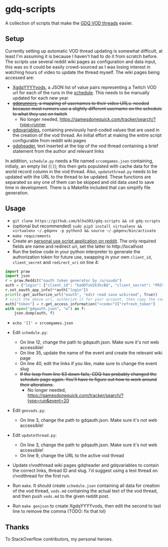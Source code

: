 gdq-scripts
===========

A collection of scripts that make the [GDQ VOD threads](https://www.reddit.com/r/speedrun/comments/5mq821/agdq_vod_thread_2017/) easier.

Setup
-----

Currently setting up automatic VOD thread updating is somewhat difficult, at least I'm assuming it is because I haven't had to do it from scratch before. The scripts use several reddit wiki pages as configuration and data input, this was so it could be easily crowd-sourced as I was losing interest in watching hours of video to update the thread myself. The wiki pages being accessed are:

* [XgdqYYYYvods](https://reddit.com/r/VODThread/wiki/agdq2017vods), a JSON list of value pairs representing a Twitch VOD url for each of the runs in the [schedule](https://gamesdonequick.com/schedule). This needs to be manually updated for each new year
* ~~[gdqrunners](https://reddit.com/r/VODThread/wiki/gdqrunners), a mapping of usernames to their video URLs. needed because most runners use a slightly different username on the schedule to what they use on twitch~~
  * No longer needed, https://gamesdonequick.com/tracker/search/?type=runner
* [gdqvariables](https://www.reddit.com/r/VODThread/wiki/gdqvariables), containing previously hard-coded values that are used in the creation of the vod thread. An initial effort at making the entire script configurable from reddit wiki pages
* [gdqheader](https://www.reddit.com/r/VODThread/wiki/gdqheader), text inserted at the top of the vod thread containing a brief statement from the author and relevant links

In addition, `schedule.py` needs a file named `srcomgames.json` containing, initialy, an empty list (`[]`); this then gets populated with cache data for the world record column in the vod thread. Also, `updatethread.py` needs to be updated with the URL to the thread to be updated. These functions are separated so any one of them can be skipped and old data used to save time in development. There is a Makefile included that can simplify file generation.

Usage
-----

* `git clone https://github.com/blha303/gdq-scripts && cd gdq-scripts`
* (optional but recommended) `sudo pip3 install virtualenv && virtualenv ~/.gdqenv -p python3 && source ~/.gdqenv/bin/activate`
* `make requirements`
* Create an [personal use script application on reddit](https://www.reddit.com/prefs/apps/). The only required fields are name and redirect uri, set the latter to http://localhost
* Run the below code in your python interpreter to generate the authorization token for future use, swapping in your own `client_id`, `client_secret` and `redirect_uri` on line 4:

```python
import praw
import json
r = praw.Reddit("oauth token generator by /u/suudo")
auth = {"login": {"client_id": "kaODTxUZk3hcBQ", "client_secret": "PRIVATE", "redirect_uri": "http://localhost"}}
r.set_oauth_app_info(**auth["login"])
print(r.get_authorize_url("oauth", "edit read save wikiread", True))
# visit the above url, authorize it for your account, then copy the code from the url (e.g http://localhost/?state=oauth&code=<code>)
auth["token"] = r.get_access_information("<code>")["refresh_token"]
with open("gdqauth.json", "w") as f:
    json.dump(auth, f)
```

* `echo '[]' > srcomgames.json`
* Edit `schedule.py`:

  * On line 12, change the path to gdqauth.json. Make sure it's not web accessible!
  * On line 35, update the name of the event and create the relevant wiki page
  * On line 40, edit the links if you like, make sure to change the event slug
  * ~~If the loop from line 63 down fails, GDQ has probably changed the schedule page again. You'll have to figure out how to work around their alterations.~~
    * No longer needed, https://gamesdonequick.com/tracker/search/?type=run&event=20

* Edit `genvods.py`:

  * On line 3, change the path to gdqauth.json. Make sure it's not web accessible!

* Edit `updatethread.py`:

  * On line 3, change the path to gdqauth.json. Make sure it's not web accessible!
  * On line 9, change the URL to the active vod thread

* Update r/vodthread wiki pages gdqheader and gdqvariables to contain the correct links, thread ID and slug. I'd suggest using a test thread on r/vodthread for the first run.

* Run `make`. It should create `schedule.json` containing all data for creation of the vod thread, `vods.md` containing the actual text of the vod thread, and then push `vods.md` to the given reddit post.
* Run `make genjson` to create XgdqYYYYvods, then edit the second to last line to remove the comma (TODO: fix that lol)

Thanks
------

To StackOverflow contributors, my personal heroes.
